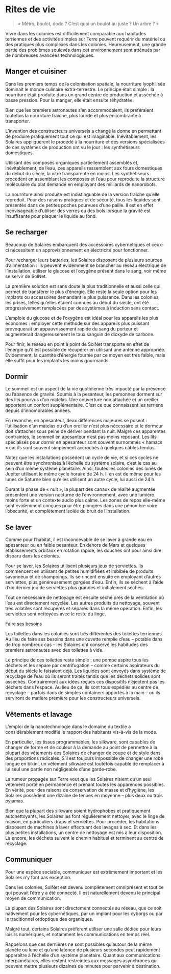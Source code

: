 # Rites de vie

> « Métro, boulot, dodo ? C’est quoi un boulot au juste ? Un arbre ? »


Vivre dans les colonies est difficilement comparable aux habitudes terriennes et des activités simples sur Terre peuvent requérir du matériel ou des pratiques plus complexes dans les colonies. Heureusement, une grande partie des problèmes soulevés dans cet environnement sont atténués par de nombreuses avancées technologiques.

## Manger et cuisiner
Dans les premiers temps de la colonisation spatiale, la nourriture lyophilisée dominait le monde culinaire extra-terrestre. Le principe était simple : la nourriture était produite dans un grand centre de production et asséchée à basse pression. Pour la manger, elle était ensuite réhydratée.

Bien que les premiers astronautes s’en accommodaient, ils préféraient toutefois la nourriture fra&icirc;che, plus lourde et plus encombrante à transporter.

L’invention des constructeurs universels a changé la donne en permettant de produire pratiquement tout ce qui est imaginable. Inévitablement, les Solaires appliquèrent le procédé à la nourriture et des versions spécialisées de ces systèmes de production ont vu le jour : les synthétiseurs domestiques.

Utilisant des composés organiques partiellement assemblés et, inévitablement, de l’eau, ces appareils ressemblent aux fours domestiques du début du siècle, la vitre transparente en moins. Les synthétiseurs procèdent en assemblant les composés et l’eau pour reproduite la structure moléculaire du plat demandé en employant des milliards de nanorobots.

La nourriture ainsi produite est indistinguable de la version fra&icirc;che qu’elle reproduit. Pour des raisons pratiques et de sécurité, tous les liquides sont présentés dans de petites poches pourvues d’une paille. Il est en effet inenvisageable d’utiliser des verres ou des bols lorsque la gravité est insuffisante pour plaquer le liquide au fond.

## Se recharger
Beaucoup de Solaires embarquent des accessoires cybernétiques et ceux-ci nécessitent un approvisionnement en électricité pour fonctionner.

Pour recharger leurs batteries, les Solaires disposent de plusieurs sources d’alimentation : ils peuvent évidemment se brancher au réseau électrique de l’installation, utiliser le glucose et l’oxygène présent dans le sang, voir même se servir de SolNet.

La première solution est sans doute la plus traditionnelle et aussi celle qui permet de transférer le plus d’énergie. Elle reste la seule option pour les implants ou accessoires demandant le plus puissance. Dans les colonies, les prises, telles qu’elles étaient connues au début du siècle, ont été progressivement remplacées par des systèmes à induction sans contact.

L’emploie du glucose et de l’oxygène est idéal pour les appareils les plus économes : employer cette méthode sur des appareils plus puissant provoquerait un appauvrissement rapide du sang du porteur et augmenterait dangereusement le taux sanguin de dioxyde de carbone.

Pour finir, le réseau en point à point de SolNet transporte en effet de l’énergie qu’il est possible de récupérer en utilisant une antenne appropriée. Évidemment, la quantité d’énergie fournie par ce moyen est très faible, mais elle suffit pour les implants les moins gourmands.

## Dormir
Le sommeil est un aspect de la vie quotidienne très impacté par la présence ou l’absence de gravité. Soumis à la pesanteur, les personnes dorment sur des lits pourvus d’un matelas. Une couverture non attachée et un oreiller apportent un confort supplémentaire. C’est ce que connaissent les terriens depuis d’innombrables années.

En revanche, en apesanteur, deux différences majeures se posent : l’utilisation d’un matelas ou d’un oreiller n’est plus nécessaire et le dormeur doit s’attacher sous peine de dériver pendant la nuit. Malgré ces apparentes contraintes, le sommeil en apesanteur n’est pas moins reposant. Les lits spécialisés pour dormir en apesanteur sont souvent surnommés « hamacs » car ils sont souvent simplement accrochés à quelques câbles tendus.

Notez que les installations possèdent un cycle de vie, et si ces cycles ne peuvent être synchronisés à l’échelle du système solaire, c’est le cas au sein d’un même système planétaire. Ainsi, toutes les colonies des lunes de Jupiter utilisent le même cycle horaire de 24 h. Il en est de même pour les lunes de Saturne bien qu’elles utilisent un autre cycle, lui aussi de 24 h.

Durant la phase de « nuit », la plupart des canaux de réalité augmentée présentent une version nocturne de l’environnement, avec une lumière moins forte et un contexte audio plus calme. Les zones de repos elle-même sont évidemment con&ccedil;ues pour être plongées dans une pénombre voire l’obscurité, et complètement isolée du bruit de l’installation.

## Se laver
Comme pour l’habitat, il est inconcevable de se laver à grande eau en apesanteur ou en faible pesanteur. En dehors de Mars et quelques établissements orbitaux en rotation rapide, les douches ont pour ainsi dire disparu dans les colonies.

Pour se laver, les Solaires utilisent plusieurs jeux de serviettes. Ils commencent en utilisant de petites humidifiées et imbibée de produits savonneux et de shampoings. Ils se rincent ensuite en employant d’autres serviettes, plus généreusement gorgées d’eau. Enfin, ils se sèchent à l’aide d’un dernier jeu de serviettes plus grandes et initialement sèches.

Tout ce nécessaire de nettoyage est ensuite séché près de la ventilation où l’eau est directement recyclée. Les autres produits du nettoyage, souvent très volatiles sont récupérés et séparés dans la même opération. Enfin, les serviettes sont nettoyées avec le reste du linge.

Faire ses besoins

Les toilettes dans les colonies sont très différentes des toilettes terriennes. Au lieu de faire ses besoins dans une cuvette remplie d’eau – potable dans de trop nombreux cas – les Solaires ont conservé les habitudes des premiers astronautes avec des toilettes à vide.

Le principe de ces toilettes reste simple : une pompe aspire tous les déchets et les sépare par centrifugation – comme certains aspirateurs du début du siècle le faisaient déjà. Les liquides sont envoyés dans système de recyclage de l’eau où ils seront traités tandis que les déchets solides sont asséchés. Contrairement aux idées re&ccedil;ues ces dispositifs n’éjectent pas les déchets dans l’espace. Au lieu de &ccedil;a, ils sont tous expédiés au centre de recyclage – parfois dans de simples containers apportés à la main – où ils serviront de matière première pour les constructeurs universels.

## Vêtements et lavage
L’emploi de la nanotechnologie dans le domaine du textile a considérablement modifié le rapport des habitants vis-à-vis de la mode.

En particulier, les tissus programmables, les silkware, sont capables de changer de forme et de couleur à la demande au point de permettre à la plupart des vêtements des Solaires de changer de coupe et de style dans des proportions radicales. S’il est toujours impossible de changer une robe longue en bikini, un vêtement silkware est toutefois capable de remplacer à lui seul une partie non négligeable d’une garde-robe.

La rumeur propagée sur Terre veut que les Solaires n’aient qu’un seul vêtement porté en permanence et prenant toutes les apparences possibles. En vérité, pour des raisons de conservation de masse et d’hygiène, les Solaires possèdent une dizaine de tenues en moyenne – plus deux ou trois pyjamas.

Bien que la plupart des silkware soient hydrophobes et pratiquement autonettoyants, les Solaires les font régulièrement nettoyer, avec le linge de maison, en particuliers draps et serviettes. Pour procéder, les habitations disposent de machines à laver effectuant des lavages à sec. Et dans les plus petites installations, un centre de nettoyage est mis à leur disposition. Là encore, les déchets suivent le chemin habituel et terminent au centre de recyclage.

## Communiquer
Pour une espèce sociable, communiquer est extrêmement important et les Solaires n’y font pas exception.

Dans les colonies, SolNet est devenu complètement omniprésent et tout ce qui pouvait l’être y a été connecté. Il est naturellement devenu le principal moyen de communication.

La plupart des Solaires sont directement connectés au réseau, que ce soit nativement pour les cybernétiques, par un implant pour les cyborgs ou par le traditionnel ordoptique des organiques.

Malgré tout, certains Solaires préfèrent utiliser une salle dédiée pour leurs loisirs numériques, et notamment les communications en temps réel.

Rappelons que ces dernières ne sont possibles qu’autour de la même planète ou lune et qu’une latence de plusieurs secondes peut rapidement appara&icirc;tre à l’échelle d’un système planétaire. Quant aux communications interplanétaires, elles restent restreintes aux messages asynchrones qui peuvent mettre plusieurs dizaines de minutes pour parvenir à destination.